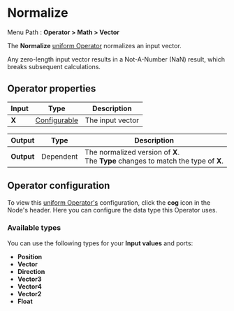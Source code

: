 # Normalize

Menu Path : **Operator > Math > Vector**

The **Normalize** [uniform Operator](Operators.md#uniform-operators) normalizes an input vector.


Any zero-length input vector results in a Not-A-Number (NaN) result, which breaks subsequent calculations.

## Operator properties

| **Input** | **Type**                                | **Description**  |
| --------- | --------------------------------------- | ---------------- |
| **X**     | [Configurable](#operator-configuration) | The input vector |

| **Output** | **Type**  | **Description**                                              |
| ---------- | --------- | ------------------------------------------------------------ |
| **Output** | Dependent | The normalized version of **X**.<br/>The **Type** changes to match the type of **X**. |

## Operator configuration

To view this [uniform Operator's](Operators.md#uniform-operators) configuration, click the **cog** icon in the Node's header. Here you can configure the data type this Operator uses.

### Available types

You can use the following types for your **Input values** and ports:

- **Position**
- **Vector**
- **Direction**
- **Vector3**
- **Vector4**
- **Vector2**
- **Float**
